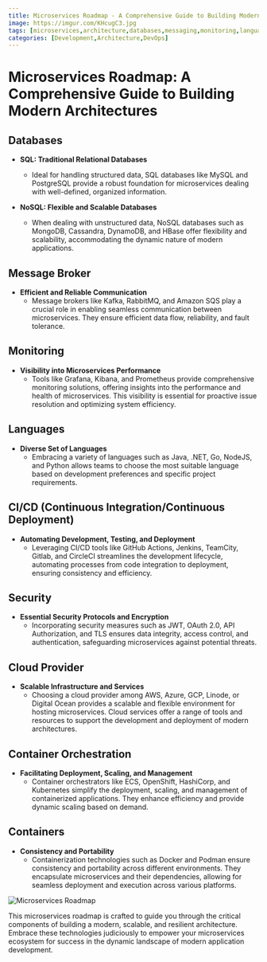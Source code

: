 ```yaml
---
title: Microservices Roadmap - A Comprehensive Guide to Building Modern Architectures
image: https://imgur.com/KHcugC3.jpg
tags: [microservices,architecture,databases,messaging,monitoring,languages,CI/CD,security,cloud,containerization]
categories: [Development,Architecture,DevOps]
---
```


# Microservices Roadmap: A Comprehensive Guide to Building Modern Architectures

## Databases

- **SQL: Traditional Relational Databases**
  - Ideal for handling structured data, SQL databases like MySQL and PostgreSQL provide a robust foundation for microservices dealing with well-defined, organized information.

- **NoSQL: Flexible and Scalable Databases**
  - When dealing with unstructured data, NoSQL databases such as MongoDB, Cassandra, DynamoDB, and HBase offer flexibility and scalability, accommodating the dynamic nature of modern applications.

## Message Broker

- **Efficient and Reliable Communication**
  - Message brokers like Kafka, RabbitMQ, and Amazon SQS play a crucial role in enabling seamless communication between microservices. They ensure efficient data flow, reliability, and fault tolerance.

## Monitoring

- **Visibility into Microservices Performance**
  - Tools like Grafana, Kibana, and Prometheus provide comprehensive monitoring solutions, offering insights into the performance and health of microservices. This visibility is essential for proactive issue resolution and optimizing system efficiency.

## Languages

- **Diverse Set of Languages**
  - Embracing a variety of languages such as Java, .NET, Go, NodeJS, and Python allows teams to choose the most suitable language based on development preferences and specific project requirements.

## CI/CD (Continuous Integration/Continuous Deployment)

- **Automating Development, Testing, and Deployment**
  - Leveraging CI/CD tools like GitHub Actions, Jenkins, TeamCity, Gitlab, and CircleCI streamlines the development lifecycle, automating processes from code integration to deployment, ensuring consistency and efficiency.

## Security

- **Essential Security Protocols and Encryption**
  - Incorporating security measures such as JWT, OAuth 2.0, API Authorization, and TLS ensures data integrity, access control, and authentication, safeguarding microservices against potential threats.

## Cloud Provider

- **Scalable Infrastructure and Services**
  - Choosing a cloud provider among AWS, Azure, GCP, Linode, or Digital Ocean provides a scalable and flexible environment for hosting microservices. Cloud services offer a range of tools and resources to support the development and deployment of modern architectures.

## Container Orchestration

- **Facilitating Deployment, Scaling, and Management**
  - Container orchestrators like ECS, OpenShift, HashiCorp, and Kubernetes simplify the deployment, scaling, and management of containerized applications. They enhance efficiency and provide dynamic scaling based on demand.

## Containers

- **Consistency and Portability**
  - Containerization technologies such as Docker and Podman ensure consistency and portability across different environments. They encapsulate microservices and their dependencies, allowing for seamless deployment and execution across various platforms.

![Microservices Roadmap](https://imgur.com/KHcugC3.jpg)

This microservices roadmap is crafted to guide you through the critical components of building a modern, scalable, and resilient architecture. Embrace these technologies judiciously to empower your microservices ecosystem for success in the dynamic landscape of modern application development.
